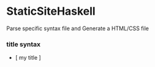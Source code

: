 # StaticSiteHaskell
Parse specific syntax file and Generate a HTML/CSS file

 ### title syntax
 - [ my title ]
